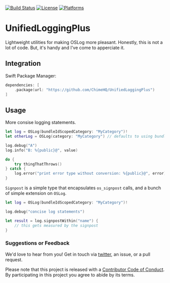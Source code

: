 [![Build Status][build status badge]][build status]
[![License][license badge]][license]
[![Platforms][platforms badge]][platforms]

# UnifiedLoggingPlus

Lightweight utilities for making OSLog more pleasant. Honestly, this is not a lot of code. But, it's handy and I've come to apperciate it.

## Integration

Swift Package Manager:

```swift
dependencies: [
    .package(url: "https://github.com/ChimeHQ/UnifiedLoggingPlus")
]
```

## Usage

More consise logging statements.

```swift
let log = OSLog(bundleIdScopedCategory: "MyCategory")!
let otherLog = OSLog(category: "MyCategory") // defaults to using bundle-id for scoping

log.debug("A")
log.info("B: %{public}@", value)

do {
    try thingThatThrows()
} catch {
    log.error("print error type without conversion: %{public}@", error)
}

```

`Signpost` is a simple type that encapsulates `os_signpost` calls, and a bunch of simple extension on `OSLog`.

```swift
let log = OSLog(bundleIdScopedCategory: "MyCategory")!

log.debug("concise log statements")

let result = log.signpostWithin("name") {
    // this gets measured by the signpost
}
```

### Suggestions or Feedback

We'd love to hear from you! Get in touch via [twitter](https://twitter.com/chimehq), an issue, or a pull request.

Please note that this project is released with a [Contributor Code of Conduct](CODE_OF_CONDUCT.md). By participating in this project you agree to abide by its terms.

[build status]: https://github.com/ChimeHQ/UnifiedLoggingPlus/actions
[build status badge]: https://github.com/ChimeHQ/UnifiedLoggingPlus/workflows/CI/badge.svg
[license]: https://opensource.org/licenses/BSD-3-Clause
[license badge]: https://img.shields.io/github/license/ChimeHQ/UnifiedLoggingPlus
[platforms]: https://swiftpackageindex.com/ChimeHQ/UnifiedLoggingPlus
[platforms badge]: https://img.shields.io/endpoint?url=https%3A%2F%2Fswiftpackageindex.com%2Fapi%2Fpackages%2FChimeHQ%2FUnifiedLoggingPlus%2Fbadge%3Ftype%3Dplatforms
